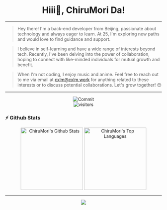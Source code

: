 
<p>
  <h1 align="center"><b>Hiii👋, ChiruMori Da!</b></h1>
</p>

<!--
**ChiruMori/ChiruMori** is a ✨ _special_ ✨ repository because its `README.md` (this file) appears on your GitHub profile.

Here are some ideas to get you started:

- 🔭 I’m currently working on ...
- 🌱 I’m currently learning ...
- 👯 I’m looking to collaborate on ...
- 🤔 I’m looking for help with ...
- 💬 Ask me about ...
- 📫 How to reach me: ...
- 😄 Pronouns: ...
- ⚡ Fun fact: ...

-->

<hr />

> Hey there! I'm a back-end developer from Beijing, passionate about technology and always eager to learn. At 25, I'm exploring new paths and would love to find guidance and support.

> I believe in self-learning and have a wide range of interests beyond tech. Recently, I've been delving into the power of collaboration, hoping to connect with like-minded individuals for mutual growth and benefit.

> When I'm not coding, I enjoy music and anime. Feel free to reach out to me via email at cxlm@cxlm.work for anything related to these interests or to discuss potential collaborations. Let's grow together! 😊 

<hr />

<p align="center">
    <img alt="Commit" src="https://github-readme-streak-stats.herokuapp.com/?user=ChiruMori&theme=react" />
    <br />
    <img align="center" alt="visitors" src="https://profile-counter.glitch.me/ChiruMori/count.svg" />
</p>

### :zap: Github Stats

<div align="center">
  <img alt="ChiruMori's Github Stats" src="https://github-readme-stats-sigma-five.vercel.app/api?username=ChiruMori&hide_title=false&hide_border=true&show_icons=true&include_all_commits=true&count_private=true&line_height=21&text_color=0AF&icon_color=0AF&bg_color=0D1117&theme=react" height="200"/>
  <img alt="ChiruMori's Top Languages" src="https://github-readme-stats-sigma-five.vercel.app/api/top-langs/?username=ChiruMori&langs_count=10&layout=compact&theme=react&hide_border=true&bg_color=0D1117&title_color=00aaff&icon_color=00aaff" height="200"/>
</div>

<hr />

<div align = "center">  
  <!--img alt="ChiruMori's Activity Graph" src="https://activity-graph.herokuapp.com/graph?username=ChiruMori&custom_title=ChiruMori%20at%20Github&bg_color=0D1117&color=00aaff&line=FFFFFF&point=00aaff&hide_border=true" /-->
  <img src="https://github-profile-trophy.vercel.app/?username=ChiruMori&column=7&theme=onedark" />
</div>
